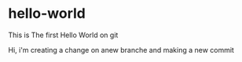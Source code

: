 # hello-world
This is The first Hello World on git

Hi,
i'm creating a change on anew branche and making a new commit 
